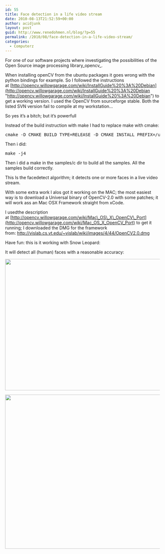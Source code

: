 ```yaml
---
id: 55
title: Face detection in a life video stream
date: 2010-08-13T21:52:59+00:00
author: acidjunk
layout: post
guid: http://www.renedohmen.nl/blog/?p=55
permalink: /2010/08/face-detection-in-a-life-video-stream/
categories:
  - Computerz
---
```

For one of our software projects where investigating the possibilities of the Open Source image processing library_opencv_.

When installing openCV from the ubuntu packages it goes wrong with the python bindings for example. So I followed the instructions at [http://opencv.willowgarage.com/wiki/InstallGuide%20%3A%20Debian](http://opencv.willowgarage.com/wiki/InstallGuide%20%3A%20Debian "http://opencv.willowgarage.com/wiki/InstallGuide%20%3A%20Debian") to get a working version. I used the OpenCV from sourceforge stable. Both the listed SVN version fail to compile at my workstation&#8230;

So yes it&#8217;s a bitch; but it&#8217;s powerfull

Instead of the build instruction with make I had to replace make with cmake:

<pre>cmake -D CMAKE_BUILD_TYPE=RELEASE -D CMAKE_INSTALL_PREFIX=/usr/local -D BUILD_PYTHON_SUPPORT=ON -D BUILD_EXAMPLES=ON ..</pre>

Then i did:

<pre>make -j4</pre>

Then i did a make in the samples/c dir to build all the samples. All the samples build correctly.

This Is the facedetect algorithm; it detects one or more faces in a live video stream.

With some extra work I alos got it working on the MAC; the most easiest way is to download a Universal binary of OpenCV-2.0 with some patches; it will work ass an Mac OSX Framework straight from xCode.

I usedthe description at [http://opencv.willowgarage.com/wiki/Mac\_OS\_X\_OpenCV\_Port](http://opencv.willowgarage.com/wiki/Mac_OS_X_OpenCV_Port) to get it running; I downloaded the DMG for the framework from: <http://vislab.cs.vt.edu/~vislab/wiki/images/4/44/OpenCV2.0.dmg>

Have fun: this is it working with Snow Leopard:

It will detect all (human) faces with a reasonable accuracy:

[<img class="alignnone size-full wp-image-127" title="Schermafbeelding 2010-08-14 om 17.54.37" src="http://www.renedohmen.nl/blog/wp-content/uploads/2010/08/Schermafbeelding-2010-08-14-om-17.54.37.png" alt="" width="533" height="428" />](http://www.renedohmen.nl/blog/wp-content/uploads/2010/08/Schermafbeelding-2010-08-14-om-17.54.37.png)

[<img class="alignnone size-full wp-image-128" title="Schermafbeelding 2010-08-14 om 17.39.10" src="http://www.renedohmen.nl/blog/wp-content/uploads/2010/08/Schermafbeelding-2010-08-14-om-17.39.103.png" alt="" width="615" height="502" />](http://www.renedohmen.nl/blog/wp-content/uploads/2010/08/Schermafbeelding-2010-08-14-om-17.39.103.png)